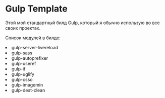 # Gulp Template

Этой мой стандартный билд Gulp, который я обычно использую во все своих проектах.

Список модулей в билде:
<li>gulp-server-livereload</li>
<li>gulp-sass</li>
<li>gulp-autoprefixer</li>
<li>gulp-useref</li>
<li>gulp-if</li>
<li>gulp-uglify</li>
<li>gulp-csso</li>
<li>gulp-imagemin</li>
<li>gulp-dest-clean</li>

